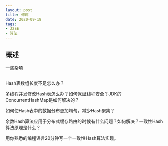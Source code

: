 ```yaml
---
layout: post
title: 修炼
date: 2020-09-18
tags: 
- J2EE
- 算法
---
```


## 概述

一些杂项

## 

Hash表数组长度不足怎么办？

多线程并发修改Hash表怎么办？如何保证线程安全？JDK的ConcurrentHashMap是如何解决的？

如何使Hash表中的数据分布更加均匀，减少Hash聚集？

余数Hash算法应用于分布式缓存路由的时候有什么问题？如何解决？一致性Hash算法原理是什么？

用你熟悉的编程语言20分钟写一个一致性Hash算法实现。